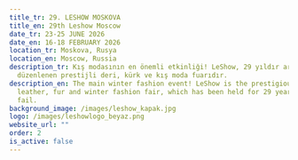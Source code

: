 ```yaml
---
title_tr: 29. LESHOW MOSKOVA
title_en: 29th Leshow Moscow
date_tr: 23-25 JUNE 2026
date_en: 16-18 FEBRUARY 2026
location_tr: Moskova, Rusya
location_en: Moscow, Russia
description_tr: Kış modasının en önemli etkinliği! LeShow, 29 yıldır aralıksız
  düzenlenen prestijli deri, kürk ve kış moda fuarıdır.
description_en: The main winter fashion event! LeShow is the prestigious
  leather, fur and winter fashion fair, which has been held for 29 years without
  fail.
background_image: /images/leshow_kapak.jpg
logo: /images/leshowlogo_beyaz.png
website_url: ""
order: 2
is_active: false
---
```

